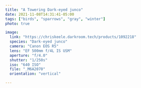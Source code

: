 ```yaml
---
title: "A Towering Dark-eyed junco"
date: 2021-11-08T14:31:41-05:00
tags: ["birds", "sparrows", "gray", "winter"]
photo: true

image:
  link: "https://chriskeele.darkroom.tech/products/1092218"
  species: "Dark-eyed junco"
  camera: "Canon EOS R5"
  lens: "EF 500mm f/4L IS USM"
  aperture: "f/4.0"
  shutter: "1/250s"
  iso: "640 ISO"
  file: "_M6A2070"
  orientation: "vertical"

---
```

